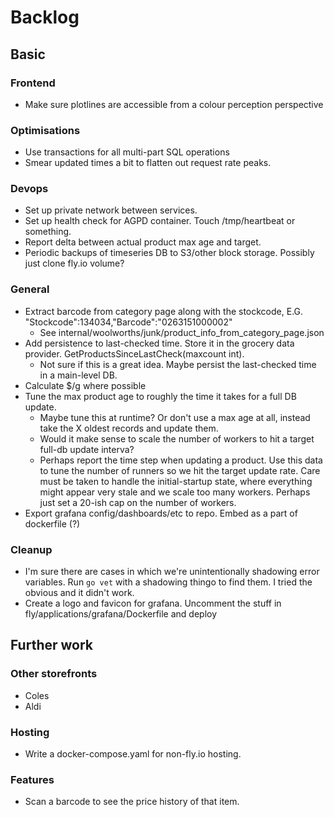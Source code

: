 # Backlog

## Basic

### Frontend
* Make sure plotlines are accessible from a colour perception perspective

### Optimisations
* Use transactions for all multi-part SQL operations
* Smear updated times a bit to flatten out request rate peaks.

### Devops
* Set up private network between services.
* Set up health check for AGPD container. Touch /tmp/heartbeat or something.
* Report delta between actual product max age and target.
* Periodic backups of timeseries DB to S3/other block storage. Possibly just clone fly.io volume?

### General
* Extract barcode from category page along with the stockcode, E.G. "Stockcode":134034,"Barcode":"0263151000002"
    * See internal/woolworths/junk/product_info_from_category_page.json
* Add persistence to last-checked time. Store it in the grocery data provider. GetProductsSinceLastCheck(maxcount int).
    * Not sure if this is a great idea. Maybe persist the last-checked time in a main-level DB.
* Calculate $/g where possible
* Tune the max product age to roughly the time it takes for a full DB update.
    * Maybe tune this at runtime? Or don't use a max age at all, instead take the
        X oldest records and update them.
    * Would it make sense to scale the number of workers to hit a target full-db
        update interva?
    * Perhaps report the time step when updating a product. Use this data to
        tune the number of runners so we hit the target update rate. Care
        must be taken to handle the initial-startup state, where everything
        might appear very stale and we scale too many workers. Perhaps just
        set a 20-ish cap on the number of workers.
* Export grafana config/dashboards/etc to repo. Embed as a part of dockerfile (?)

### Cleanup
* I'm sure there are cases in which we're unintentionally shadowing error variables.
    Run `go vet` with a shadowing thingo to find them. I tried the obvious and it didn't work.
* Create a logo and favicon for grafana. Uncomment the stuff in fly/applications/grafana/Dockerfile and deploy

## Further work

### Other storefronts
* Coles
* Aldi

### Hosting
* Write a docker-compose.yaml for non-fly.io hosting.

### Features
* Scan a barcode to see the price history of that item.